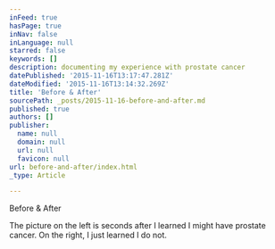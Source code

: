 ```yaml
---
inFeed: true
hasPage: true
inNav: false
inLanguage: null
starred: false
keywords: []
description: documenting my experience with prostate cancer
datePublished: '2015-11-16T13:17:47.281Z'
dateModified: '2015-11-16T13:14:32.269Z'
title: 'Before & After'
sourcePath: _posts/2015-11-16-before-and-after.md
published: true
authors: []
publisher:
  name: null
  domain: null
  url: null
  favicon: null
url: before-and-after/index.html
_type: Article

---
```

Before & After

The picture on the left is seconds after I learned I might have prostate cancer.  On the right, I just learned I do not.